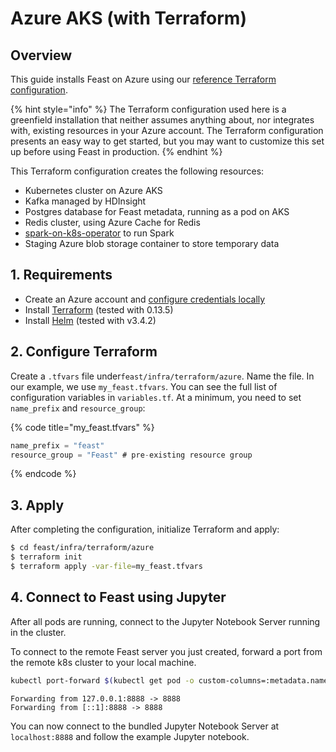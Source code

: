 # Azure AKS \(with Terraform\)

## Overview

This guide installs Feast on Azure using our [reference Terraform configuration](https://github.com/feast-dev/feast/tree/master/infra/terraform/azure).

{% hint style="info" %}
The Terraform configuration used here is a greenfield installation that neither assumes anything about, nor integrates with, existing resources in your Azure account. The Terraform configuration presents an easy way to get started, but you may want to customize this set up before using Feast in production.
{% endhint %}

This Terraform configuration creates the following resources:

* Kubernetes cluster on Azure AKS
* Kafka managed by HDInsight
* Postgres database for Feast metadata, running as a pod on AKS
* Redis cluster, using Azure Cache for Redis
* [spark-on-k8s-operator](https://github.com/GoogleCloudPlatform/spark-on-k8s-operator) to run Spark
* Staging Azure blob storage container to store temporary data

## 1. Requirements

* Create an Azure account and [configure credentials locally](https://docs.microsoft.com/en-us/cli/azure/install-azure-cli)
* Install [Terraform](https://www.terraform.io/) \(tested with 0.13.5\)
* Install [Helm](https://helm.sh/docs/intro/install/) \(tested with v3.4.2\)

## 2. Configure Terraform

Create a `.tfvars` file under`feast/infra/terraform/azure`. Name the file. In our example, we use `my_feast.tfvars`. You can see the full list of configuration variables in `variables.tf`. At a minimum, you need to set `name_prefix` and `resource_group`:

{% code title="my\_feast.tfvars" %}
```typescript
name_prefix = "feast"
resource_group = "Feast" # pre-existing resource group
```
{% endcode %}

## 3. Apply

After completing the configuration, initialize Terraform and apply:

```bash
$ cd feast/infra/terraform/azure
$ terraform init
$ terraform apply -var-file=my_feast.tfvars
```

## 4. Connect to Feast using Jupyter

After all pods are running, connect to the Jupyter Notebook Server running in the cluster.

To connect to the remote Feast server you just created, forward a port from the remote k8s cluster to your local machine.

```bash
kubectl port-forward $(kubectl get pod -o custom-columns=:metadata.name | grep jupyter) 8888:8888
```

```text
Forwarding from 127.0.0.1:8888 -> 8888
Forwarding from [::1]:8888 -> 8888
```

You can now connect to the bundled Jupyter Notebook Server at `localhost:8888` and follow the example Jupyter notebook.


